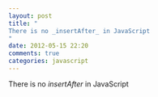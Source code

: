 ```yaml
---
layout: post
title: "
There is no _insertAfter_ in JavaScript
"
date: 2012-05-15 22:20
comments: true
categories: javascript
---
```


There is no _insertAfter_ in JavaScript

